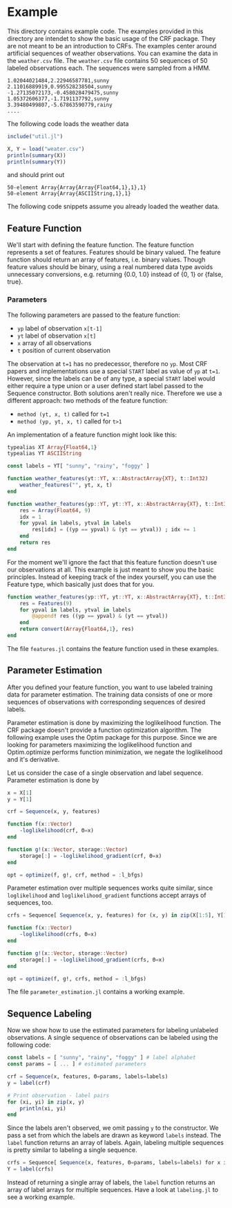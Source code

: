 # Example

This directory contains example code. The examples provided in this directory
are intendet to show the basic usage of the CRF package. They are not meant to
be an introduction to CRFs.
The examples center around artificial sequences of weather observations.
You can examine the data in the `weather.csv` file.
The `weather.csv` file contains 50 sequences of 50 labeled observations
each. The sequences were sampled from a HMM.

```csv
1.02044021484,2.22946587781,sunny
2.11016889919,0.995528238504,sunny
-1.27135072173,-0.458028479475,sunny
1.05372606377,-1.7191137792,sunny
3.39480499807,-5.67863590779,rainy
....
```

The following code loads the weather data

```julia
include("util.jl")

X, Y = load("weater.csv")
println(summary(X))
println(summary(Y))
```

and should print out

```
50-element Array{Array{Array{Float64,1},1},1}
50-element Array{Array{ASCIIString,1},1}
```

The following code snippets assume you already loaded the weather data.

## Feature Function

We'll start with defining the feature function. The feature function
represents a set of features. Features should be binary valued.
The feature function should return an array of features, i.e. binary values.
Though feature values should be binary, using a real numbered data type avoids
unnecessary conversions, e.g. returning {0.0, 1.0} instead of {0, 1} or {false, true}.

### Parameters

The following parameters are passed to the feature function:

* `yp` label of observation `x[t-1]`
* `yt` label of observation `x[t]`
* `x` array of all observations
* `t` position of current observation

The observation at `t=1` has no predecessor, therefore no `yp`. Most CRF papers
and implementations use a special `START` label as value of `yp` at `t=1`. However,
since the labels can be of any type, a special `START` label would either
require a type union or a user defined start label passed to the Sequence
constructor. Both solutions aren't really nice. Therefore we use a different
approach: two methods of the feature function:

* `method (yt, x, t)` called for `t=1`
* `method (yp, yt, x, t)` called for `t>1`

An implementation of a feature function might look like this:

```julia
typealias XT Array{Float64,1}
typealias YT ASCIIString

const labels = YT[ "sunny", "rainy", "foggy" ]

function weather_features(yt::YT, x::AbstractArray{XT}, t::Int32)
    weather_features("", yt, x, t)
end

function weather_features(yp::YT, yt::YT, x::AbstractArray{XT}, t::Int32)
    res = Array(Float64, 9)
    idx = 1
    for ypval in labels, ytval in labels
        res[idx] = ((yp == ypval) & (yt == ytval)) ; idx += 1
    end
    return res
end
```
For the moment we'll ignore the fact that this feature function doesn't use
our observations at all. This example is just meant to show you the basic
principles.
Instead of keeping track of the index yourself, you can use the Feature type,
which basically just does that for you.

```julia
function weather_features(yp::YT, yt::YT, x::AbstractArray{XT}, t::Int32)
    res = Features(9)
    for ypval in labels, ytval in labels
        @append! res ((yp == ypval) & (yt == ytval))
    end
    return convert(Array{Float64,1}, res)
end
```

The file `features.jl` contains the feature function used in these examples.

## Parameter Estimation

After you defined your feature function, you want to use labeled training
data for parameter estimation. The training data consists of one or more
sequences of observations with corresponding sequences of desired labels.

Parameter estimation is done by maximizing the loglikelihood function. The
CRF package doesn't provide a function optimization algorithm. The following
example uses the Optim package for this purpose.
Since we are looking for parameters maximizing the loglikelihood function
and Optim.optimize performs function minimization, we negate the
loglikelihood and it's derivative.

Let us consider the case of a single observation and label sequence.
Parameter estimation is done by

```julia
x = X[1]
y = Y[1]

crf = Sequence(x, y, features)

function f(x::Vector)
    -loglikelihood(crf, Θ=x)
end

function g!(x::Vector, storage::Vector)
    storage[:] = -loglikelihood_gradient(crf, Θ=x)
end

opt = optimize(f, g!, crf, method = :l_bfgs)
```

Parameter estimation over multiple sequences works quite similar, since
`loglikelihood` and `loglikelihood_gradient` functions accept arrays of
sequences, too.

```julia
crfs = Sequence[ Sequence(x, y, features) for (x, y) in zip(X[1:5], Y[1:5]) ]

function f(x::Vector)
    -loglikelihood(crfs, Θ=x)
end

function g!(x::Vector, storage::Vector)
    storage[:] = -loglikelihood_gradient(crfs, Θ=x)
end

opt = optimize(f, g!, crfs, method = :l_bfgs)
```

The file `parameter_estimation.jl` contains a working example.

## Sequence Labeling

Now we show how to use the estimated parameters for labeling
unlabeled observations. A single sequence of observations can be labeled
using the following code:

```julia
const labels = [ "sunny", "rainy", "foggy" ] # label alphabet
const params = [ ... ] # estimated parameters

crf = Sequence(x, features, Θ=params, labels=labels)
y = label(crf)

# Print observation - label pairs
for (xi, yi) in zip(x, y)
    println(xi, yi)
end
```

Since the labels aren't observed, we omit passing `y` to the constructor.
We pass a set from which the labels are drawn as keyword `labels` instead.
The `label` function returns an array of labels.
Again, labeling multiple sequences is pretty similar to labeling a
single sequence.

```julia
crfs = Sequence[ Sequence(x, features, Θ=params, labels=labels) for x in X ]
Y = label(crfs)
```

Instead of returning a single array of labels, the `label` function returns
an array of label arrays for multiple sequences. Have a look at `labeling.jl`
to see a working example.
